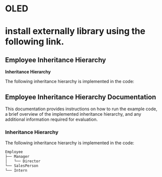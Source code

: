 # OLED
# install externally library using the following link.

## Employee Inheritance Hierarchy

**Inheritance Hierarchy**

The following inheritance hierarchy is implemented in the code:

## Employee Inheritance Hierarchy Documentation

This documentation provides instructions on how to run the example code, a brief overview of the implemented inheritance hierarchy, and any additional information required for evaluation.

### Inheritance Hierarchy

The following inheritance hierarchy is implemented in the code:

```python
Employee
├── Manager
│   └── Director
└── SalesPerson
└── Intern
